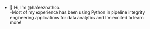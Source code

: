 - 👋 Hi, I’m @hafeeznathoo.\
-Most of my experience has been using Python in pipeline integrity engineering applications for data analytics and I'm excited to learn more!




<!---
hafeeznathoo/hafeeznathoo is a ✨ special ✨ repository because its `README.md` (this file) appears on your GitHub profile.
You can click the Preview link to take a look at your changes.
--->
